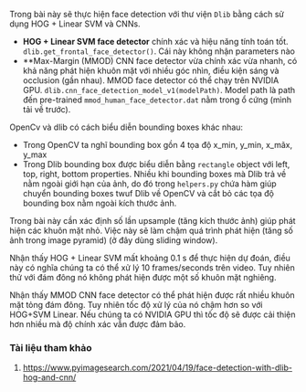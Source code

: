 Trong bài này sẽ thực hiện face detection với thư viện `Dlib` bằng cách sử dụng HOG + Linear SVM và CNNs.
* **HOG + Linear SVM face detector** chính xác và hiệu năng tính toán tốt. `dlib.get_frontal_face_detector()`. Cái này không nhận parameters nào
* **Max-Margin (MMOD) CNN face detector vừa chính xác vừa nhanh, có khả năng phát hiện khuôn mặt với nhiều góc nhìn, điều kiện sáng và occlusion (gần nhau). MMOD face detector có thể chạy trên NVIDIA GPU. `dlib.cnn_face_detection_model_v1(modelPath)`. Model path là path đến pre-trained `mmod_human_face_detector.dat` nằm trong ổ cứng (mình tải về trước).

OpenCv và dlib có cách biểu diễn bounding boxes khác nhau:
* Trong OpenCV ta nghĩ bounding box gồn 4 tọa độ x_min, y_min, x_mãx, y_max
* Trong Dlib bounding box được biểu diễn bằng `rectangle` object với left, top, right, bottom properties.
Nhiều khi bounding boxes mà Dlib trả về nằm ngoài giới hạn của ảnh, do đó trong `helpers.py` chứa hàm giúp chuyển bounding boxes twuf Dlib về OpenCV và cắt bỏ các tọa độ bounding box nằm ngoài kích thước ảnh.

Trong bài này cần xác định số lần upsample (tăng kích thước ảnh) giúp phát hiện các khuôn mặt nhỏ. Việc này sẽ làm chậm quá trình phát hiện (tăng số ảnh trong image pyramid) (ở đây dùng sliding window).

Nhận thấy HOG + Linear SVM mất khoảng 0.1 s để thực hiện dự đoán, điều này có nghĩa chúng ta có thể xử lý 10 frames/seconds trên video. Tuy nhiên thử với đám đông nó không phát hiện được một số khuôn mặt nghiêng.

Nhận thấy MMOD CNN face detector có thể phát hiện được rất nhiều khuôn mặt tỏng đám đông. Tuy nhiên tốc độ xử lý của nó chậm hơn so với HOG+SVM Linear. Nếu chúng ta có NVIDIA GPU thì tốc độ sẽ được cải thiện hơn nhiều mà độ chính xác vẫn được đảm bảo.

### Tài liệu tham khảo
1. https://www.pyimagesearch.com/2021/04/19/face-detection-with-dlib-hog-and-cnn/






